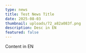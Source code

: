 ```yaml
---
type: news
title: Test News Title
date: 2025-08-03
thumbnail: uploads/72_a82a083f.png
description: Desc in EN
featured: false
---
```


Content in EN